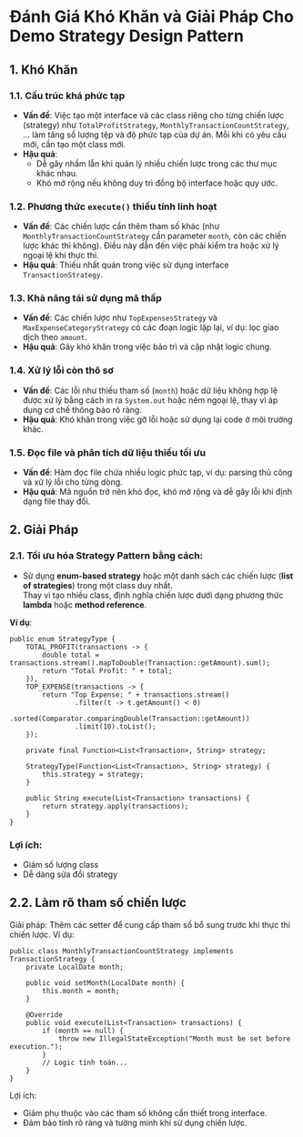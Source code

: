 # Đánh Giá Khó Khăn và Giải Pháp Cho Demo Strategy Design Pattern

## 1. Khó Khăn

### 1.1. Cấu trúc khá phức tạp
- **Vấn đề**: Việc tạo một interface và các class riêng cho từng chiến lược (strategy) như `TotalProfitStrategy`, `MonthlyTransactionCountStrategy`, ... làm tăng số lượng tệp và độ phức tạp của dự án. Mỗi khi có yêu cầu mới, cần tạo một class mới.
- **Hậu quả**: 
  - Dễ gây nhầm lẫn khi quản lý nhiều chiến lược trong các thư mục khác nhau.
  - Khó mở rộng nếu không duy trì đồng bộ interface hoặc quy ước.

### 1.2. Phương thức `execute()` thiếu tính linh hoạt
- **Vấn đề**: Các chiến lược cần thêm tham số khác  (như `MonthlyTransactionCountStrategy` cần parameter `month`, còn các chiến lược khác thì không). Điều này dẫn đến việc phải kiểm tra hoặc xử lý ngoại lệ khi thực thi.
- **Hậu quả**: Thiếu nhất quán trong việc sử dụng interface `TransactionStrategy`.

### 1.3. Khả năng tái sử dụng mã thấp
- **Vấn đề**: Các chiến lược như `TopExpensesStrategy` và `MaxExpenseCategoryStrategy` có các đoạn logic lặp lại, ví dụ: lọc giao dịch theo `amount`.
- **Hậu quả**: Gây khó khăn trong việc bảo trì và cập nhật logic chung.

### 1.4. Xử lý lỗi còn thô sơ
- **Vấn đề**: Các lỗi như thiếu tham số (`month`) hoặc dữ liệu không hợp lệ được xử lý bằng cách in ra `System.out` hoặc ném ngoại lệ, thay vì áp dụng cơ chế thông báo rõ ràng.
- **Hậu quả**: Khó khăn trong việc gỡ lỗi hoặc sử dụng lại code ở môi trường khác.

### 1.5. Đọc file và phân tích dữ liệu thiếu tối ưu
- **Vấn đề**: Hàm đọc file chứa nhiều logic phức tạp, ví dụ: parsing thủ công và xử lý lỗi cho từng dòng.
- **Hậu quả**: Mã nguồn trở nên khó đọc, khó mở rộng và dễ gây lỗi khi định dạng file thay đổi.


## 2. Giải Pháp

### 2.1. Tối ưu hóa Strategy Pattern bằng cách:
-  Sử dụng **enum-based strategy** hoặc một danh sách các chiến lược (**list of strategies**) trong một class duy nhất.  
Thay vì tạo nhiều class, định nghĩa chiến lược dưới dạng phương thức **lambda** hoặc **method reference**.  

**Ví dụ**:
```
public enum StrategyType {
    TOTAL_PROFIT(transactions -> {
        double total = transactions.stream().mapToDouble(Transaction::getAmount).sum();
        return "Total Profit: " + total;
    }),
    TOP_EXPENSE(transactions -> {
        return "Top Expense: " + transactions.stream()
                .filter(t -> t.getAmount() < 0)
                .sorted(Comparator.comparingDouble(Transaction::getAmount))
                .limit(10).toList();
    });

    private final Function<List<Transaction>, String> strategy;

    StrategyType(Function<List<Transaction>, String> strategy) {
        this.strategy = strategy;
    }

    public String execute(List<Transaction> transactions) {
        return strategy.apply(transactions);
    }
}
````

### Lợi ích:
- Giảm số lượng class
- Dễ dàng sửa đổi strategy


## 2.2. Làm rõ tham số chiến lược
Giải pháp: Thêm các setter để cung cấp tham số bổ sung trước khi thực thi chiến lược.
Ví dụ:
````
public class MonthlyTransactionCountStrategy implements TransactionStrategy {
    private LocalDate month;

    public void setMonth(LocalDate month) {
        this.month = month;
    }

    @Override
    public void execute(List<Transaction> transactions) {
        if (month == null) {
            throw new IllegalStateException("Month must be set before execution.");
        }
        // Logic tính toán...
    }
}
````
Lợi ích:
- Giảm phụ thuộc vào các tham số không cần thiết trong interface.
- Đảm bảo tính rõ ràng và tường minh khi sử dụng chiến lược.
